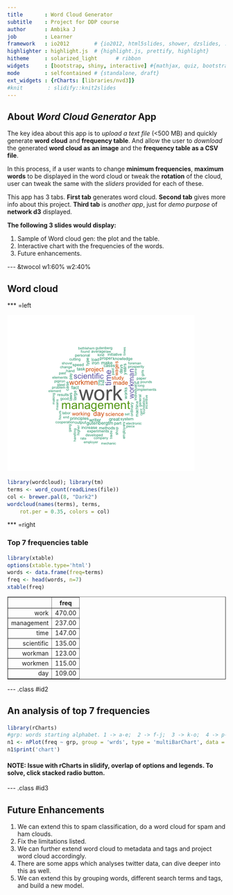 ```yaml
---
title       : Word Cloud Generator
subtitle    : Project for DDP course
author      : Ambika J
job         : Learner
framework   : io2012        # {io2012, html5slides, shower, dzslides, ...}
highlighter : highlight.js  # {highlight.js, prettify, highlight}
hitheme     : solarized_light      # ribbon
widgets     : [bootstrap, shiny, interactive] #{mathjax, quiz, bootstrap}
mode        : selfcontained # {standalone, draft}
ext_widgets : {rCharts: [libraries/nvd3]}
#knit        : slidify::knit2slides
---
```


## About _Word Cloud Generator_ App



The key idea about this app is to _upload a text file_ (<500 MB) and quickly generate **word cloud** and **frequency table**. And allow the user to _download_ the generated **word cloud as an image** and the **frequency table as a CSV file**.

In this process, if a user wants to change **minimum frequencies**, **maximum words** to be displayed in the word cloud or tweak the **rotation** of the cloud, user can tweak the same with the _sliders_ provided for each of these.  

This app has 3 tabs. **First tab** generates word cloud. **Second tab** gives more info about this project. **Third tab** is _another app_, just for _demo purpose_ of **network d3** displayed.

**The following 3 slides would display:**  
1. Sample of Word cloud gen: the plot and the table.  
2. Interactive chart with the frequencies of the words.  
3. Future enhancements.  

--- &twocol w1:60% w2:40%

## Word cloud



*** =left


![plot of chunk unnamed-chunk-1](assets/fig/unnamed-chunk-1-1.png) 


```r
library(wordcloud); library(tm)
terms <- word_count(readLines(file))
col <- brewer.pal(8, "Dark2")
wordcloud(names(terms), terms, 
    rot.per = 0.35, colors = col)
```

*** =right

### Top 7 frequencies table


```r
library(xtable)
options(xtable.type='html')
words <- data.frame(freq=terms) 
freq <- head(words, n=7)
xtable(freq)
```

<!-- html table generated in R 3.2.2 by xtable 1.8-0 package -->
<!-- Mon Nov 16 23:14:03 2015 -->
<table border=1>
<tr> <th>  </th> <th> freq </th>  </tr>
  <tr> <td align="right"> work </td> <td align="right"> 470.00 </td> </tr>
  <tr> <td align="right"> management </td> <td align="right"> 237.00 </td> </tr>
  <tr> <td align="right"> time </td> <td align="right"> 147.00 </td> </tr>
  <tr> <td align="right"> scientific </td> <td align="right"> 135.00 </td> </tr>
  <tr> <td align="right"> workman </td> <td align="right"> 123.00 </td> </tr>
  <tr> <td align="right"> workmen </td> <td align="right"> 115.00 </td> </tr>
  <tr> <td align="right"> day </td> <td align="right"> 109.00 </td> </tr>
   </table>

--- .class #id2

## An analysis of top 7 frequencies


```r
library(rCharts)
#grp: words starting alphabet. 1 -> a-e;  2 -> f-j;  3 -> k-o;  4 -> p-t;  5 -> u-z
n1 <- nPlot(freq ~ grp, group = 'wrds', type = 'multiBarChart', data = t1[1:7,])
n1$print('chart')
```
#### NOTE: Issue with rCharts in slidify, overlap of options and legends. To solve, click **stacked** radio button.  

<div id = 'chart' class = 'rChart nvd3'></div>
<script type='text/javascript'>
 $(document).ready(function(){
      drawchart()
    });
    function drawchart(){  
      var opts = {
 "dom": "chart",
"width":    800,
"height":    400,
"x": "grp",
"y": "freq",
"group": "wrds",
"type": "multiBarChart",
"id": "chart" 
},
        data = [
 {
 "wrds": "work",
"freq":            470,
"grp":              5 
},
{
 "wrds": "management",
"freq":            237,
"grp":              3 
},
{
 "wrds": "time",
"freq":            147,
"grp":              4 
},
{
 "wrds": "scientific",
"freq":            135,
"grp":              4 
},
{
 "wrds": "workman",
"freq":            123,
"grp":              5 
},
{
 "wrds": "workmen",
"freq":            115,
"grp":              5 
},
{
 "wrds": "day",
"freq":            109,
"grp":              1 
} 
]
  
      if(!(opts.type==="pieChart" || opts.type==="sparklinePlus" || opts.type==="bulletChart")) {
        var data = d3.nest()
          .key(function(d){
            //return opts.group === undefined ? 'main' : d[opts.group]
            //instead of main would think a better default is opts.x
            return opts.group === undefined ? opts.y : d[opts.group];
          })
          .entries(data);
      }
      
      if (opts.disabled != undefined){
        data.map(function(d, i){
          d.disabled = opts.disabled[i]
        })
      }
      
      nv.addGraph(function() {
        var chart = nv.models[opts.type]()
          .width(opts.width)
          .height(opts.height)
          
        if (opts.type != "bulletChart"){
          chart
            .x(function(d) { return d[opts.x] })
            .y(function(d) { return d[opts.y] })
        }
          
         
        
          
        

        
        
        
      
       d3.select("#" + opts.id)
        .append('svg')
        .datum(data)
        .transition().duration(500)
        .call(chart);

       nv.utils.windowResize(chart.update);
       return chart;
      });
    };
</script>

--- .class #id3

## Future Enhancements

1. We can extend this to spam classification, do a word cloud for spam and ham clouds.  
2. Fix the limitations listed.  
3. We can further extend word cloud to metadata and tags and project word cloud accordingly.
4. There are some apps which analyses twitter data, can dive deeper into this as well.
5. We can extend this by grouping words, different search terms and tags, and build a new model.




